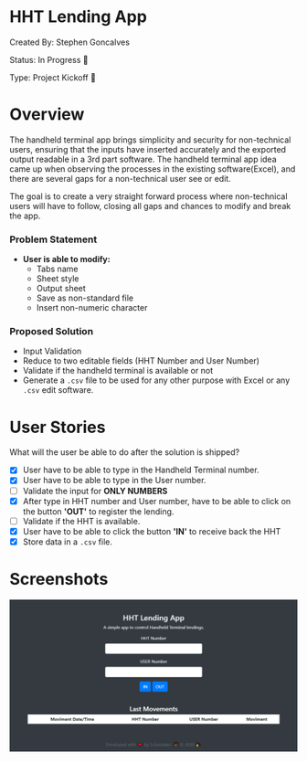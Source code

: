 # HHT Lending App

Created By: Stephen Goncalves

Status: In Progress 🙌

Type: Project Kickoff 🚀


# Overview

The handheld terminal app brings simplicity and security for non-technical users, ensuring that the inputs have inserted accurately and the exported output readable in a 3rd part software. The handheld terminal app idea came up when observing the processes in the existing software(Excel), and there are several gaps for a non-technical user see or edit.

The goal is to create a very straight forward process where non-technical users will have to follow, closing all gaps and chances to modify and break the app.

### Problem Statement

- **User is able to modify:**
    - Tabs name
    - Sheet style
    - Output sheet
    - Save as non-standard file
    - Insert non-numeric character

### Proposed Solution

- Input Validation
- Reduce to two editable fields (HHT Number and User Number)
- Validate if the handheld terminal is available or not
- Generate a `.csv` file to be used for any other purpose with Excel or any `.csv` edit software.

# User Stories

What will the user be able to do after the solution is shipped? 

- [x]  User have to be able to type in the Handheld Terminal number.
- [x]  User have to be able to type in the User number.
- [ ]  Validate the input for **ONLY NUMBERS**
- [x]  After type in HHT number and User number, have to be able to click on the button **'OUT'** to register the lending.
- [ ]  Validate if the HHT is available.
- [x]  User have to be able to click the button **'IN'** to receive back the HHT
- [x]  Store data in a `.csv` file.

# Screenshots

![Main Screen](/screenshots/main_screen.png?raw=true "Main Screen")

